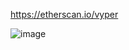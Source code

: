 https://etherscan.io/vyper

![image](https://github.com/user-attachments/assets/6ef8f619-0bd9-4ad5-af3e-956c7c270fd2)

